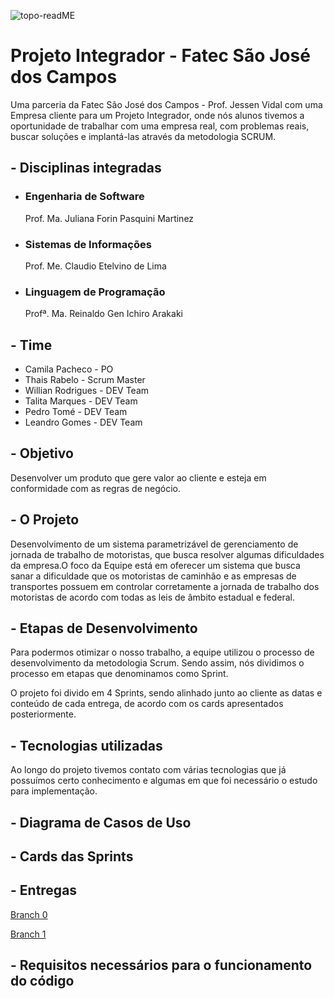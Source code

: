 ![topo-readME](https://user-images.githubusercontent.com/56441214/87261187-ae2e7580-c48b-11ea-91de-e2bad8f5b938.png)


# Projeto Integrador - Fatec São José dos Campos

Uma parceria da Fatec São José dos Campos - Prof. Jessen Vidal com uma Empresa cliente para um Projeto Integrador, onde nós alunos tivemos a oportunidade de trabalhar com uma empresa real, com problemas reais, buscar soluções e implantá-las através da metodologia SCRUM.

## - Disciplinas integradas

- ### Engenharia de Software
  Prof. Ma. Juliana Forin Pasquini Martinez
- ### Sistemas de Informações
  Prof. Me. Claudio Etelvino de Lima
- ### Linguagem de Programação
  Profª. Ma. Reinaldo Gen Ichiro Arakaki

## - Time

- Camila Pacheco - PO
- Thais Rabelo - Scrum Master
- Willian Rodrigues - DEV Team
- Talita Marques - DEV Team
- Pedro Tomé - DEV Team
- Leandro Gomes - DEV Team

## - Objetivo

Desenvolver um produto que gere valor ao cliente e esteja em conformidade com as regras de negócio.

## - O Projeto

Desenvolvimento de um sistema parametrizável de gerenciamento de jornada de trabalho de motoristas, que
busca resolver algumas dificuldades da empresa.O foco da Equipe está em oferecer um sistema que busca sanar a
dificuldade que os motoristas de caminhão e as empresas de transportes possuem em controlar corretamente a jornada de trabalho dos motoristas de acordo com todas as leis de âmbito estadual e federal.

## - Etapas de Desenvolvimento

Para podermos otimizar o nosso trabalho, a equipe utilizou o processo de desenvolvimento da metodologia Scrum. Sendo assim, nós dividimos o processo em etapas que denominamos como Sprint.

O projeto foi divido em 4 Sprints, sendo alinhado junto ao cliente as datas e conteúdo de cada entrega, de acordo com os cards apresentados posteriormente.

## - Tecnologias utilizadas

Ao longo do projeto tivemos contato com várias tecnologias que já possuímos certo conhecimento e algumas em que foi necessário o estudo para implementação.

## - Diagrama de Casos de Uso

## - Cards das Sprints

## - Entregas

<a href='https://github.com/thaisrabelo/iTruck/tree/sprint00'> Branch 0 </a>

<a href='https://github.com/thaisrabelo/iTruck/tree/sprint01'> Branch 1 </a>

## - Requisitos necessários para o funcionamento do código
